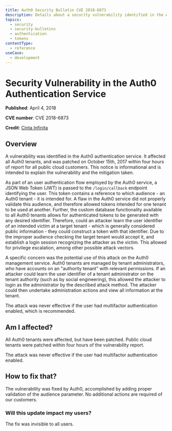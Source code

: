 ```yaml
---
title: Auth0 Security Bulletin CVE 2018-6873
description: Details about a security vulnerability identified in the Auth0 authentication service
topics:
  - security
  - security-bulletins
  - authentication
  - tokens
contentType:
  - reference
useCase:
  - development
---
```

# Security Vulnerability in the Auth0 Authentication Service

**Published**: April 4, 2018

**CVE number**: CVE 2018-6873

**Credit**: [Cinta Infinita](http://www.cintainfinita.com/)

## Overview

A vulnerability was identified in the Auth0 authentication service. It affected all Auth0 tenants, and was patched on October 15th, 2017 within four hours of report for all public cloud customers. This notice is informational and is intended to explain the vulnerability and the mitigation taken.

As part of an user authentication flow employed by the Auth0 service, a JSON Web Token (JWT) is passed to the `/login/callback` endpoint identifying the user. This token contains a reference to which audience - an Auth0 tenant - it is intended for. A flaw in the Auth0 service did not properly validate this audience, and therefore allowed tokens intended for one tenant to be used at another. Further, the custom database functionality available to all Auth0 tenants allows for authenticated tokens to be generated with any desired identifier. Therefore, could an attacker learn the user identifier of an intended victim at a target tenant - which is generally considered public information - they could construct a token with that identifier. Due to the improper audience checking the target tenant would accept it, and establish a login session recognizing the attacker as the victim. This allowed for privilege escalation, among other possible attack vectors. 

A specific concern was the potential use of this attack on the Auth0 management service. Auth0 tenants are managed by tenant administrators, who have accounts on an "authority tenant" with relevant permissions. If an attacker could learn the user identifier of a tenant administrator on the tenant authority (such as by social engineering), this allowed the attacker to login as the administrator by the described attack method. The attacker could then undertake administration actions and view all information at the tenant.

The attack was never effective if the user had multifactor authentication enabled, which is recommended.

## Am I affected?

All Auth0 tenants were affected, but have been patched. Public cloud tenants were patched within four hours of the vulnerability report.

The attack was never effective if the user had multifactor authentication enabled.

## How to fix that?

The vulnerability was fixed by Auth0, accomplished by adding proper validation of the audience parameter. No additional actions are required of our customers.

### Will this update impact my users?

The fix was invisible to all users.
